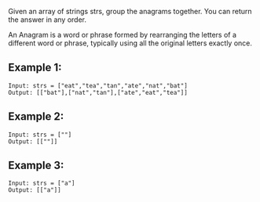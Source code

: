 Given an array of strings strs, group the anagrams together. You can return the answer in any order.

An Anagram is a word or phrase formed by rearranging the letters of a different word or phrase, typically using all the original letters exactly once.

 

## Example 1:

```
Input: strs = ["eat","tea","tan","ate","nat","bat"]
Output: [["bat"],["nat","tan"],["ate","eat","tea"]]
```

## Example 2:
```
Input: strs = [""]
Output: [[""]]
```
## Example 3:
```
Input: strs = ["a"]
Output: [["a"]]
```